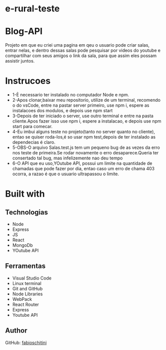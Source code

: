 # e-rural-teste

# Blog-API

Projeto em que eu criei uma pagina em qeu o usuario pode criar salas, entrar nelas, e dentro dessas salas pode pesquisar por videos do youtube e compartilhar 
com seus amigos o link da sala, para que assim eles possam assistir juntos.

# Instrucoes
* 1-È necessario ter instalado no computador Node e npm.
* 2-Apos clonar,baixar meu repositorio, utilize de um terminal, recomendo o do vsCode, entre na pastar server primeiro, use npm i, espere as instalacoes dos modulos,
e depois use npm start
* 3-Depois de ter iniciado o server, use outro terminal e entre na pasta cliente.Apos fazer isso use npm i, espere a instalacao, e depois use npm start para comecar.
* 4-Eu imbui alguns teste no projeto(tanto no server quanto no cliente), entao se quiser roda-los,é so usar npm test,depois de ter instalado as dependecias é claro.
* 5-OBS-O arquivo Salas.test.js tem um pequeno bug de as vezes da erro nos teste de primeira.Se rodar novamente o erro desaparece.Queria ter consertado tal bug, mas 
infelizemente nao deu tempo
* 6-O API que eu uso,YOutube API, possui um limite na quantidade de chamadas que pode fazer por dia, entao caso um erro de chama 403 ocorra, a razao é que o usuario ultrapassou o limite.


# Built with

## Technologias

* Node
* Express
* JS
* React
* MongoDb
* YOutube API

## Ferramentas

* Visual Studio Code
* Linux terminal
* Git and GitHub
* Node Libraries
* WebPack
* React Router
* Express
* Youtube API


## Author

GitHub: [fabioschitini](https://github.com/fabioschitini)
